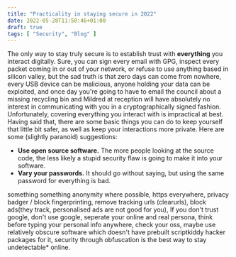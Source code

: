 ```yaml
---
title: "Practicality in staying secure in 2022"
date: 2022-05-28T11:50:46+01:00
draft: true
tags: [ "Security", "Blog" ]
---
```

The only way to stay truly secure is to establish trust with **everything** you interact digitally. Sure, you can sign every email with GPG, inspect every packet coming in or out of your network, or refuse to use anything based in silicon valley, but the sad truth is that zero days can come from nowhere, every USB device can be malicious, anyone holding your data can be exploited, and once day you're going to have to email the council about a missing recycling bin and Mildred at reception will have absolutely no interest in communicating with you in a cryptographically signed fashion. Unfortunately, covering everything you interact with is impractical at best. 
Having said that, there are some basic things you can do to keep yourself that little bit safer, as well as keep your interactions more private. Here are some (slightly paranoid) suggestions:
- **Use open source software.** The more people looking at the source code, the less likely a stupid security flaw is going to make it into your software.
- **Vary your passwords.** It should go without saying, but using the same password for everything is bad.

something something anonymity where possible, https everywhere, privacy badger / block fingerprinting, remove tracking urls (clearurls), block ads(they track, personalised ads are not good for you), If you don't trust google, don't use google, seperate your online and real persona, think before typing your personal info anywhere, check your oss, maybe use relatively obscure software which doesn't have prebuilt scriptkiddy hacker packages for it, security through obfuscation is the best way to stay undetectable* online.
